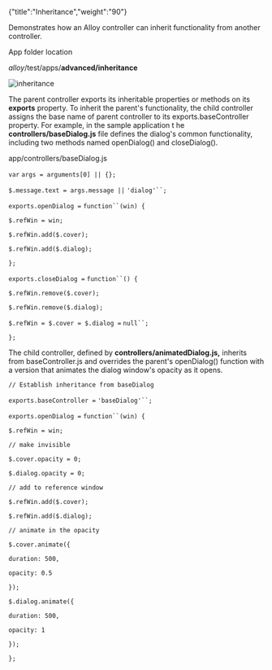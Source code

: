 {"title":"Inheritance","weight":"90"} 

Demonstrates how an Alloy controller can inherit functionality from another controller.

App folder location

_alloy_/test/apps/**advanced/inheritance**

![inheritance](/Images/appc/download/attachments/41845661/inheritance.png)

The parent controller exports its inheritable properties or methods on its **exports** property. To inherit the parent's functionality, the child controller assigns the base name of parent controller to its exports.baseController property. For example, in the sample application t he **controllers/baseDialog.js** file defines the dialog's common functionality, including two methods named openDialog() and closeDialog().

app/controllers/baseDialog.js

`var` `args = arguments[0] || {};`

`$.message.text = args.message ||` `'dialog'``;`

`exports.openDialog =` `function``(win) {`

`$.refWin = win;`

`$.refWin.add($.cover);`

`$.refWin.add($.dialog);`

`};`

`exports.closeDialog =` `function``() {`

`$.refWin.remove($.cover);`

`$.refWin.remove($.dialog);`

`$.refWin = $.cover = $.dialog =` `null``;`

`};`

The child controller, defined by **controllers/animatedDialog.js,** inherits from baseController.js and overrides the parent's openDialog() function with a version that animates the dialog window's opacity as it opens.

`// Establish inheritance from baseDialog`

`exports.baseController =` `'baseDialog'``;`

`exports.openDialog =` `function``(win) {`

`$.refWin = win;`

`// make invisible`

`$.cover.opacity = 0;`

`$.dialog.opacity = 0;`

`// add to reference window`

`$.refWin.add($.cover);`

`$.refWin.add($.dialog);`

`// animate in the opacity`

`$.cover.animate({`

`duration: 500,`

`opacity: 0.5`

`});`

`$.dialog.animate({`

`duration: 500,`

`opacity: 1`

`});`

`};`